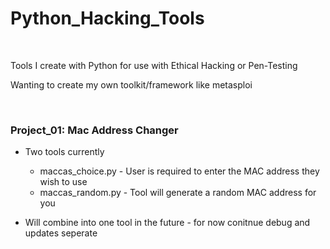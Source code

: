 # Python_Hacking_Tools

<br />

Tools I create with Python for use with Ethical Hacking or Pen-Testing

Wanting to create my own toolkit/framework like metasploi

<br />

### Project_01: Mac Address Changer
  * Two tools currently
    * maccas_choice.py - User is required to enter the MAC address they wish to use
    * maccas_random.py - Tool will generate a random MAC address for you
  
  * Will combine into one tool in the future - for now conitnue debug and updates seperate

  
   
